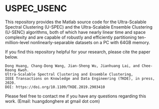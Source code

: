 # USPEC_USENC

This repository provides the Matlab source code for the Ultra-Scalable Spectral Clustering (U-SPEC) and the Ultra-Scalable Ensemble Clustering (U-SENC) algorithms, both of which have nearly linear time and space complexity and are capable of robustly and efficiently partitioning ten-million-level nonlinearly-separable datasets on a PC with 64GB memory.

If you find this repository helpful for your research, please cite the paper below. 

```
Dong Huang, Chang-Dong Wang, Jian-Sheng Wu, Jianhuang Lai, and Chee-Keong Kwoh.
Ultra-Scalable Spectral Clustering and Ensemble Clustering, 
IEEE Transactions on Knowledge and Data Engineering (TKDE), in press, 2020. 
DOI: https://doi.org/10.1109/TKDE.2019.2903410
```

Please feel free to contact me if you have any questions regarding this work. (Email: huangdonghere at gmail dot com)
